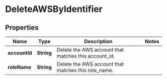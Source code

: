 

# DeleteAWSByIdentifier

## Properties

Name | Type | Description | Notes
------------ | ------------- | ------------- | -------------
**accountId** | **String** | Delete the AWS account that matches this account_id. | 
**roleName** | **String** | Delete the AWS account that matches this role_name. | 



